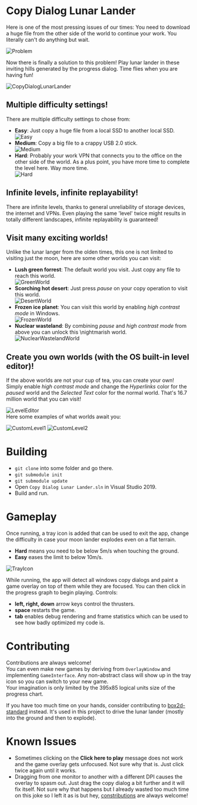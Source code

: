 # Copy Dialog Lunar Lander

Here is one of the most pressing issues of our times: You need to download a huge file from the other side of the world to continue your work. You literally can't do anything but wait.

![Problem](Docs/Problem.png)

Now there is finally a solution to this problem! Play lunar lander in these inviting hills generated by the progress dialog. Time flies when you are having fun!

![CopyDialogLunarLander](Docs/CopyDialogLunarLander.gif)

## Multiple difficulty settings!
There are multiple difficulty settings to chose from:
* **Easy**: Just copy a huge file from a local SSD to another local SSD.\
![Easy](Docs/Easy.png)
* **Medium**: Copy a big file to a crappy USB 2.0 stick.\
![Medium](Docs/Medium.png)
* **Hard**: Probably your work VPN that connects you to the office on the other side of the world. As a plus point, you have more time to complete the level here. Way more time.\
![Hard](Docs/Hard.png)

## Infinite levels, infinite replayability!
There are infinite levels, thanks to general unreliability of storage devices, the internet and VPNs.
Even playing the same 'level' twice might results in totally different landscapes, infinite replayability is guaranteed!

## Visit many exciting worlds!
Unlike the lunar langer from the olden times, this one is not limited to visiting just the moon, here are some other worlds you can visit:
* **Lush green forrest**: The default world you visit. Just copy any file to reach this world.\
![GreenWorld](Docs/GreenWorld.png)
* **Scorching hot desert**: Just press *pause* on your copy operation to visit this world.\
![DesertWorld](Docs/DesertWorld.png)
* **Frozen ice planet**: You can visit this world by enabling *high contrast mode* in Windows.\
![FrozenWorld](Docs/FrozenWorld.png)
* **Nuclear wasteland**: By combining *pause* and *high contrast mode* from above you can unlock this \nightmarish world.
![NuclearWastelandWorld](Docs/NuclearWastelandWorld.png)

## Create you own worlds (with the OS built-in level editor)!
If the above worlds are not your cup of tea, you can create your own! Simply enable *high contrast mode* and change the *Hyperlinks* color for the *paused* world and the *Selected Text* color for the normal world. That's 16.7 million world that you can visit!

![LevelEditor](Docs/LevelEditor.png)\
Here some examples of what worlds await you:

![CustomLevel1](Docs/CustomLevel1.png)
![CustomLevel2](Docs/CustomLevel2.png)

# Building

* `git clone` into some folder and go there.
* `git submodule init`
* `git submodule update`
* Open `Copy Dialog Lunar Lander.sln` in Visual Studio 2019.
* Build and run.

# Gameplay

Once running, a tray icon is added that can be used to exit the app, change the difficulty in case your moon lander explodes even on a flat terrain.
* **Hard** means you need to be below 5m/s when touching the ground.
* **Easy** eases the limit to below 10m/s.

![TrayIcon](Docs/TrayIcon.png)

While running, the app will detect all windows copy dialogs and paint a game overlay on top of them while they are focused. You can then click in the progress graph to begin playing.
Controls:
* **left, right, down** arrow keys control the thrusters.
* **space** restarts the game.
* **tab** enables debug rendering and frame statistics which can be used to see how badly optimized my code is.

# Contributing

Contributions are always welcome!\
You can even make new games by deriving from `OverlayWindow` and implementing `GameInterface`. Any non-abstract class will show up in the tray icon so you can switch to your new game.\
Your imagination is only limited by the 395x85 logical units size of the progress chart.

If you have too much time on your hands, consider contributing to [box2d-standard](https://github.com/codingben/box2d-netstandard) instead. It's used in this project to drive the lunar lander (mostly into the ground and then to explode).

# Known Issues

* Sometimes clicking on the **Click here to play** message does not work and the game overlay gets unfocused. Not sure why that is. Just click twice again until it works.
* Dragging from one monitor to another with a different DPI causes the overlay to spasm out. Just drag the copy dialog a bit further and it will fix itself. Not sure why that happens but I already wasted too much time on this joke so I left it as is but hey, [constributions](#contributing) are always welcome!
